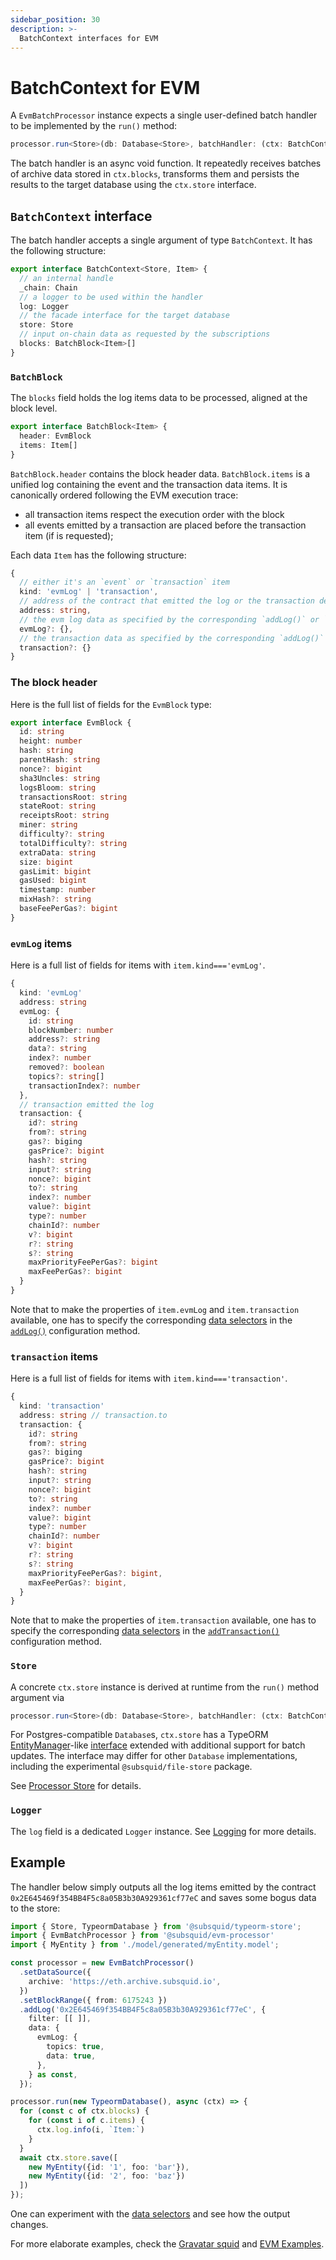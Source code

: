 ```yaml
---
sidebar_position: 30
description: >-
  BatchContext interfaces for EVM
---
```


# BatchContext for EVM

A `EvmBatchProcessor` instance expects a single user-defined batch handler to be implemented by the `run()` method: 
```ts
processor.run<Store>(db: Database<Store>, batchHandler: (ctx: BatchContext<Store>) => Promise<void>)
```

The batch handler is an async void function. It repeatedly receives batches of archive data stored in `ctx.blocks`, transforms them and persists the results to the target database using the `ctx.store` interface.

## `BatchContext` interface

The batch handler accepts a single argument of type `BatchContext`. It has the following structure:

```ts
export interface BatchContext<Store, Item> {
  // an internal handle
  _chain: Chain
  // a logger to be used within the handler
  log: Logger
  // the facade interface for the target database
  store: Store
  // input on-chain data as requested by the subscriptions
  blocks: BatchBlock<Item>[]
}
```

### `BatchBlock`

The `blocks` field holds the log items data to be processed, aligned at the block level.
```ts
export interface BatchBlock<Item> {
  header: EvmBlock
  items: Item[]
}
```

`BatchBlock.header` contains the block header data. `BatchBlock.items` is a unified log containing the event and the transaction data items. It is canonically ordered following the EVM execution trace:
 - all transaction items respect the execution order with the block
 - all events emitted by a transaction are placed before the transaction item (if is requested);

Each data `Item` has the following structure:
```ts
{ 
  // either it's an `event` or `transaction` item
  kind: 'evmLog' | 'transaction',
  // address of the contract that emitted the log or the transaction destination
  address: string,
  // the evm log data as specified by the corresponding `addLog()` or `addTransaction()` data selectors
  evmLog?: {},
  // the transaction data as specified by the corresponding `addLog()` or `addTransaction()` data selectors
  transaction?: {}
}
```

### The block header

Here is the full list of fields for the `EvmBlock` type:

```ts
export interface EvmBlock {
  id: string
  height: number
  hash: string
  parentHash: string
  nonce?: bigint
  sha3Uncles: string
  logsBloom: string
  transactionsRoot: string
  stateRoot: string
  receiptsRoot: string
  miner: string
  difficulty?: string
  totalDifficulty?: string
  extraData: string
  size: bigint
  gasLimit: bigint
  gasUsed: bigint
  timestamp: number
  mixHash?: string
  baseFeePerGas?: bigint
}
```

### `evmLog` items

Here is a full list of fields for items with `item.kind==='evmLog'`.

```ts
{
  kind: 'evmLog'
  address: string
  evmLog: {
    id: string
    blockNumber: number
    address?: string
    data?: string
    index?: number
    removed?: boolean
    topics?: string[]
    transactionIndex?: number
  },
  // transaction emitted the log
  transaction: {
    id?: string
    from?: string
    gas?: biging
    gasPrice?: bigint
    hash?: string
    input?: string
    nonce?: bigint
    to?: string
    index?: number
    value?: bigint
    type?: number
    chainId?: number
    v?: bigint
    r?: string
    s?: string
    maxPriorityFeePerGas?: bigint
    maxFeePerGas?: bigint
  }
}
```

Note that to make the properties of `item.evmLog` and `item.transaction` available, one has to specify the corresponding [data selectors](/evm-indexing/configuration/data-selectors) in the [`addLog()`](/evm-indexing/configuration/evm-logs) configuration method.

### `transaction` items

Here is a full list of fields for items with `item.kind==='transaction'`.

```ts
{
  kind: 'transaction'
  address: string // transaction.to
  transaction: {
    id?: string
    from?: string
    gas?: biging
    gasPrice?: bigint
    hash?: string
    input?: string
    nonce?: bigint
    to?: string
    index?: number
    value?: bigint
    type?: number
    chainId?: number
    v?: bigint
    r?: string
    s?: string
    maxPriorityFeePerGas?: bigint,
    maxFeePerGas?: bigint,
  }
}
```

Note that to make the properties of `item.transaction` available, one has to specify the corresponding [data selectors](/evm-indexing/configuration/data-selectors) in the [`addTransaction()`](/evm-indexing/configuration/transactions) configuration method.

### `Store`

A concrete `ctx.store` instance is derived at runtime from the `run()` method argument via

```ts
processor.run<Store>(db: Database<Store>, batchHandler: (ctx: BatchContext<Store>) => Promise<void>)
``` 
For Postgres-compatible `Database`s, `ctx.store` has a TypeORM [EntityManager](https://typeorm.io/entity-manager-api)-like [interface](/basics/store/typeorm-store) extended with additional support for batch updates. The interface may differ for other `Database` implementations, including the experimental `@subsquid/file-store` package.

See [Processor Store](/basics/store) for details.

### `Logger`

The `log` field is a dedicated `Logger` instance. See [Logging](/basics/logging) for more details.

## Example

The handler below simply outputs all the log items emitted by the contract `0x2E645469f354BB4F5c8a05B3b30A929361cf77eC` and saves some bogus data to the store:

```ts
import { Store, TypeormDatabase } from '@subsquid/typeorm-store';
import { EvmBatchProcessor } from '@subsquid/evm-processor'
import { MyEntity } from './model/generated/myEntity.model';

const processor = new EvmBatchProcessor()
  .setDataSource({
    archive: 'https://eth.archive.subsquid.io',
  })
  .setBlockRange({ from: 6175243 })
  .addLog('0x2E645469f354BB4F5c8a05B3b30A929361cf77eC', {
    filter: [[ ]],
    data: {
      evmLog: {
        topics: true,
        data: true,
      },
    } as const,
  });

processor.run(new TypeormDatabase(), async (ctx) => {
  for (const c of ctx.blocks) {
    for (const i of c.items) {
      ctx.log.info(i, `Item:`)
    }
  }
  await ctx.store.save([
    new MyEntity({id: '1', foo: 'bar'}), 
    new MyEntity({id: '2', foo: 'baz'})
  ])
});
```

One can experiment with the [data selectors](/evm-indexing/configuration/data-selectors) and see how the output changes.

For more elaborate examples, check the [Gravatar squid](https://github.com/subsquid/squid-evm-template/tree/gravatar-squid) and [EVM Examples](/examples).
